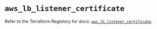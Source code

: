 # `aws_lb_listener_certificate`

Refer to the Terraform Registory for docs: [`aws_lb_listener_certificate`](https://www.terraform.io/docs/providers/aws/r/lb_listener_certificate).
